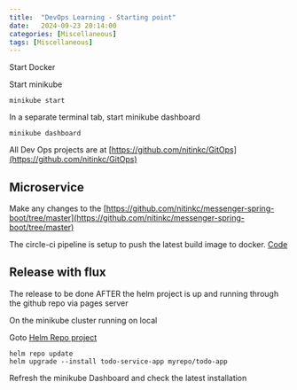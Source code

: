 ```yaml
---
title:  "DevOps Learning - Starting point"
date:   2024-09-23 20:14:00
categories: [Miscellaneous] 
tags: [Miscellaneous]
---
```


Start Docker 

Start minikube
```shell
minikube start
```

In a separate terminal tab, start minikube dashboard
```shell
minikube dashboard
```

All Dev Ops projects are at [https://github.com/nitinkc/GitOps](https://github.com/nitinkc/GitOps)


## Microservice 
Make any changes to the [https://github.com/nitinkc/messenger-spring-boot/tree/master](https://github.com/nitinkc/messenger-spring-boot/tree/master)

The circle-ci pipeline is setup to push the latest build image to docker. [Code](https://github.com/nitinkc/messenger-spring-boot/blob/master/.circleci/config.yml)

## Release with flux
The release to be done AFTER the helm project is up and running through the github repo via pages server

On the minikube cluster running on local

Goto [Helm Repo project](https://github.com/nitinkc/HelmCharts/tree/main)

```shell
helm repo update
helm upgrade --install todo-service-app myrepo/todo-app      
```

Refresh the minikube Dashboard and check the latest installation
